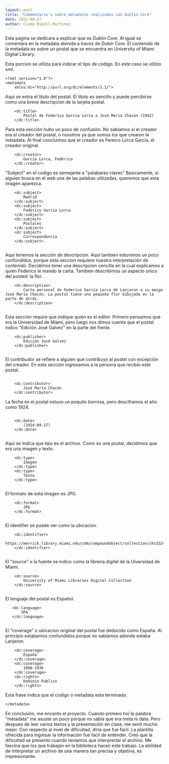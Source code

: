 ```yaml
---
layout: post
title: "Commentario's sobre metadatos realizados con Dublin Core"
date: 2021-09-27
author: Cindy Ripoll-Martinez 
---
```


Esta pagina se dedicara a explicar que es Dublin Core. Al igual se comentara en la metadata atenida a travez de Dubin Core. 
El contenido de la metadata es sobre un postal que se encuentra en University of Miami Digital Library.


Esta porcion se utiliza para indicar el tipo de codigo. En este caso se utilizo xml.

```
<?xml version="1.0"?>
<metadata
    xmlns:dc="http://purl.org/dc/elements/1.1/">
```

Aqui se entra el titulo del postal. El titulo es sencillo y puede percibirse como una breve descripción de la tarjeta postal.

```
    <dc:title> 
        Postal de Federico García Lorca a José María Chacón (1942)
    </dc:title>
```

Para esta sección hubo un poco de confusión. No sabíamos si el creador era el creador del postal, o nosotros ya que somos los que crearon la metadata. 
Al final concluimos que el creador es Fereico Lorca García, el creador original.

```
    <dc:creator> 
        García Lorca, Federico
    </dc:creator>
```

"Subject" en el codigo es semejante a "palabaras claves" Basicamente, si alguien busca en el web una de las palabas utilizadas, queremos que esta imagen aparezca.

```
    <dc:subject> 
        Madrid
    </dc:subject>
    <dc:subject> 
        Federico García Lorca
    </dc:subject>
    <dc:subject> 
        Postales
    </dc:subject>
    <dc:subject> 
        Correspondencia
    </dc:subject>
    
```
Aqui tenemos la sección de descripcion. Aquí tambien estuvimos un poco confundidos, porque esta seccion requiere nuestra interpretación de contenido. 
Decidimos tener una descripcion cencilla en la cual explicamos a quien Federico le mando la carta. Tambien describimos un aspecto unico del posted: la flor.

```
    <dc:description> 
        Carta personal de Federico García Lorca de Lanjaron a su amigo José María Chacón. La postal tiene una pequeña flor dibujada en la parte de atrás.
    </dc:description>
    
```

Esta sección require que indique quien es el editor. Primero pensamos que era la Universidad de Miami, pero luego nos dimos cuenta que el postal indico "Edición José Galvez" en la parte del frente.

```
    <dc:publisher> 
        Edición José Galvez
    </dc:publisher>
    
```

El contribudor se refiere a alguien que contribuyo al postel con excepción del creador. En esta sección ingresamos a la persona que recibío esté postal.

```

    <dc:contributor> 
        José María Chacón
    </dc:contributor>
```

La fecha en el postal estuvo un poquito borrosa, pero desciframos el año como 1924.
```

    <dc:date> 
        (1924-09-17)
    </dc:date>
    
```

Aquí se indica que tipo es el archivo. Como es una postal, decídimos que era una imagen y texto. 

```
    <dc:type> 
        Imagen
    </dc:type>
    <dc:type> 
        Texto
    </dc:type>
    
```

El formato de esta imagen es JPG.

```
    <dc:format> 
        JPG
    </dc:format>
    
```

El identifier se puede ver como la ubicacion.

```
    <dc:identifier> 
        https://merrick.library.miami.edu/cdm/compoundobject/collection/chc5324/id/31/rec/19
    </dc:identifier>
   
```

El "source" o la fuente se indico como la libreria digital de la Uiversidad de Miami.

```
    <dc:source> 
        University of Miami Libraries Digital Collection
    </dc:source>
    
 ```
 
 El lenguaje del postal es Español.
 
 ```
    <dc:language> 
        SPA
    </dc:language>
    
```

El "coverage" o ubícacion original del postal fue deducido como España. Al principio estabamos confundidos porque no sabíamos adonde estaba Lanjeron.

```
    <dc:coverage> 
        España
    </dc:coverage>
    <dc:coverage> 
        1898-1936
    </dc:coverage>
    <dc:rights> 
        Dominio Publico
    </dc:rights>
```
Esta frase indica que el codigo o metadata esta terminado. 

```
</metadata>
```

En conclusión, me encanto el proyecto. Cuando primero hoí la palabra "metadata" me asuste un poco porque no sabía que era meta ni data. Pero despues de leer varios textos y la presentación en clase, me sentí mucho mejor. Con respecto al invel de dificultad, diría que fue facil. La plantilla ofrecida para ingresar la información fue facíl de entender. Creó que la dificultad se presento cuando teníamos que interprertar el archivo. Me fascina que los que trabajan en la biblioteca hacen este trabajo. La abilidad de interpretar un archivo de una manera tan precisa y objetiva, es impresionante. 
